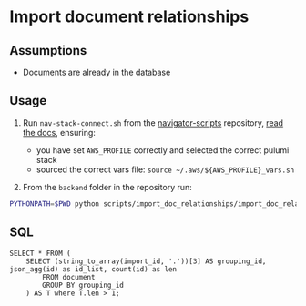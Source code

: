 # Import document relationships 

## Assumptions

- Documents are already in the database

## Usage

1. Run `nav-stack-connect.sh` from the [navigator-scripts](https://github.com/climatepolicyradar/navigator-scripts) repository, [read the docs](https://github.com/climatepolicyradar/navigator-scripts/blob/ffe777ba9f44d4570c3d8923a7fd5071f9aa4f49/docs/nav-stack-connect.md?plain=1#L1), ensuring:
	- you have set `AWS_PROFILE` correctly and selected the correct pulumi stack
	- sourced the correct vars file: `source ~/.aws/${AWS_PROFILE}_vars.sh`

2. From the `backend` folder in the repository run:
```bash
PYTHONPATH=$PWD python scripts/import_doc_relationships/import_doc_relationships.py
```

## SQL

```
SELECT * FROM (
	SELECT (string_to_array(import_id, '.'))[3] AS grouping_id, json_agg(id) as id_list, count(id) as len 
		FROM document 
		GROUP BY grouping_id
	) AS T where T.len > 1;
```